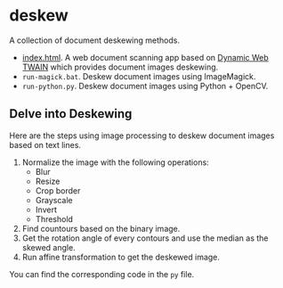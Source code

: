 # deskew

A collection of document deskewing methods.

* [index.html](https://tony-xlh.github.io/deskew/). A web document scanning app based on [Dynamic Web TWAIN](https://www.dynamsoft.com/web-twain/overview) which provides document images deskewing.
* `run-magick.bat`. Deskew document images using ImageMagick.
* `run-python.py`. Deskew document images using Python + OpenCV.


## Delve into Deskewing

Here are the steps using image processing to deskew document images based on text lines.

1. Normalize the image with the following operations:
    * Blur
    * Resize
    * Crop border
    * Grayscale
    * Invert
    * Threshold
2. Find countours based on the binary image.
3. Get the rotation angle of every contours and use the median as the skewed angle.
4. Run affine transformation to get the deskewed image.

You can find the corresponding code in the `py` file.
